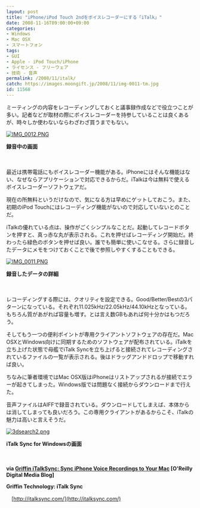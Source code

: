 ```yaml
---
layout: post
title: "iPhone/iPod Touch 2ndをボイスレコーダーにする「iTalk」"
date: 2008-11-16T09:00:00+09:00
categories:
- Windows
- Mac OSX
- スマートフォン
tags: 
- GUI
- Apple - iPod Touch/iPhone
- ライセンス - フリーウェア
- 技術 - 音声
permalink: /2008/11/italk/
catch: https://images.moongift.jp/2008/11/img-0011-tm.jpg
id: 11568
---
```

ミーティングの内容をレコーディングしておくと議事録作成などで役立つことが多い。記者などが取材の際にボイスレコーダーを持参していることは良くあるが、時々しか使わないならわざわざ買うまでもない。

  

[![IMG_0012.PNG](https://images.moongift.jp/2008/11/img-0012-tm1.jpg)](https://images.moongift.jp/2008/11/img-00121.png)  
  
**録音中の画面**

  

　

  

最近は携帯電話にもボイスレコーダー機能がある。iPhoneにはそんな機能はない、なぜならアプリケーションで対応できるからだ。iTalkは今は無料で使えるボイスレコーダーソフトウェアだ。

  

現在の所無料というだけなので、気になる方は早めにゲットしておこう。また、初期のiPod Touchにはレコーディング機能がないので対応していないとのことだ。

  
  
<!--more-->  

iTalkの優れている点は、操作がごくシンプルなことだ。起動してレコードボタンを押すと、真っ赤な丸が表示される。これを押せばレコーディング開始だ。終わったら緑色のボタンを押せば良い。誰でも簡単に使いこなせる。さらに録音したデータにメモをつけておくことで後で参照しやすくすることもできる。

  

[![IMG_0011.PNG](https://images.moongift.jp/2008/11/img-0011-tm.jpg)](https://images.moongift.jp/2008/11/img-0011.png)  
  
**録音したデータの詳細**

  

　

  

レコーディングする際には、クオリティを設定できる。Good/Better/Bestの3パターンになっている。それぞれ11.025kHz/22.05kHz/44.10kHzとなっている。もちろん質があがれば容量も増す。とは言え数GBもあれば何十分かはもつだろう。

  

そしてもう一つの便利ポイントが専用クライアントソフトウェアの存在だ。Mac OSXとWindows向けに同期するためのソフトウェアが配布されている。iTalkを立ち上げた状態で母艦でiTalk Syncを立ち上げると接続されてレコーディングされているファイルの一覧が表示される。後はドラッグアンドドロップで移動すれば良い。

  

ちなみに筆者環境ではMac OSX版はiPhoneはリストアップされるが接続でエラーが起きてしまった。Windows版では問題なく接続からダウンロードまで行えた。

  

音声ファイルはAIFFで録音されている。ダウンロードしてしまえば、本体からは消してしまっても良いだろう。この専用クライアントがあるからこそ、iTalkの魅力は高いと言えそうだ。

  

[![3dsearch2.png](https://images.moongift.jp/2008/11/3dsearch2-tm.jpg)](https://images.moongift.jp/2008/11/3dsearch2.png)  
  
**iTalk Sync for Windowsの画面**

  

　

  

**via [Griffin iTalkSync: Sync iPhone Voice Recordings to Your Mac](http://blogs.oreilly.com/digitalmedia/2008/11/griffin-italksync-sync-iphone.html) [O'Reilly Digital Media Blog]**

  

**Griffin Technology: iTalk Sync**  
  
　[http://italksync.com/](http://italksync.com/)

  
